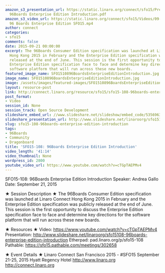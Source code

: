 ```yaml
---
amazon_s3_presentation_url: https://static.linaro.org/connect/sfo15/Presentations/09-21-Monday/SFO15-108-
  96Boards Enterprise Edition Introduction.pdf
amazon_s3_video_url: https://static.linaro.org/connect/sfo15/Videos/09-21-Monday/SFO15-108
  96 Boards Enterprise Edition SFO15.mp4
author: connect
categories:
- sfo15
comments: false
date: 2015-09-21 00:00:00
excerpt: The 96Boards Consumer Edition specification was launched at Linaro Connect
  Hong Kong 2015 in February and the Enterprise Edition specification was publicly
  released at the end of June. This session is the first opportunity to discuss the
  Enterprise Edition specification face to face and determine key directions for the
  software platform that will run across these new boards.
featured_image_name: SFO1510896BoardsEnterpriseEditionIntroduction.jpg
image_name: SFO1510896BoardsEnterpriseEditionIntroduction.jpg
image: /assets/images/featured-images/SFO1510896BoardsEnterpriseEditionIntroduction.jpg
layout: resource-post
link: http://connect.linaro.org/resource/sfo15/sfo15-108-96boards-enterprise-edition-introduction/
post_format:
- Video
session_id: None
session_track: Open Source Development
slideshare_embed_url: //www.slideshare.net/slideshow/embed_code/53569635
slideshare_presentation_url: http://www.slideshare.net/linaroorg/sfo15108-96boards-enterprise-edition-introduction
slug: sfo15-108-96boards-enterprise-edition-introduction
tags:
- 96Boards
- Community
- Dragonboard
title: 'SFO15-108: 96Boards Enterprise Edition Introduction'
video_length: '41:14'
video_thumbnail: None
wordpress_id: 2800
youtube_video_url: https://www.youtube.com/watch?v=cTGpTAEPMv4
---
```


SFO15-108: 96Boards Enterprise Edition Introduction
Speaker: Andrea Gallo
Date: September 21, 2015

★ Session Description ★
The 96Boards Consumer Edition specification was launched at Linaro Connect Hong Kong 2015 in February and the Enterprise Edition specification was publicly released at the end of June. This session is the first opportunity to discuss the Enterprise Edition specification face to face and determine key directions for the software platform that will run across these new boards.

★ Resources ★
Video: https://www.youtube.com/watch?v=cTGpTAEPMv4
Presentation:  http://www.slideshare.net/linaroorg/sfo15108-96boards-enterprise-edition-introduction
Etherpad: pad.linaro.org/p/sfo15-108
Pathable: https://sfo15.pathable.com/meetings/302658


★ Event Details ★
Linaro Connect San Francisco 2015 - #SFO15
September 21-25, 2015
Hyatt Regency Hotel
http://www.linaro.org
http://connect.linaro.org